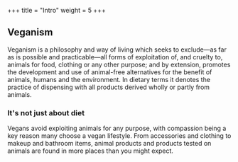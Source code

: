 +++
title = "Intro"
weight = 5
+++

## Veganism

Veganism is a philosophy and way of living which seeks to exclude—as far as is possible and practicable—all forms of exploitation 
of, and cruelty to, animals for food, clothing or any other purpose; and by extension, promotes the development and 
use of animal-free alternatives for the benefit of animals, humans and the environment. 
In dietary terms it denotes the practice of dispensing with all products derived wholly or partly from animals.

### It's not just about diet

Vegans avoid exploiting animals for any purpose, with compassion being a key reason many choose a vegan lifestyle. 
From accessories and clothing to makeup and bathroom items, animal products and products tested on animals are found in more places than you might expect.

